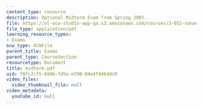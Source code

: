 ```yaml
---
content_type: resource
description: Optional Midterm Exam from Spring 2007.
file: https://ol-ocw-studio-app-qa.s3.amazonaws.com/courses/3-052-nanomechanics-of-materials-and-biomaterials-spring-2007/f8fc2cf568467d5ae59084e4f4464dc9_midterm.pdf
file_type: application/pdf
learning_resource_types:
- Exams
ocw_type: OCWFile
parent_title: Exams
parent_type: CourseSection
resourcetype: Document
title: midterm.pdf
uid: f8fc2cf5-6846-7d5a-e590-84e4f4464dc9
video_files:
  video_thumbnail_file: null
video_metadata:
  youtube_id: null
---
```

